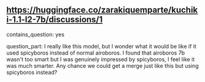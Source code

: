 ## https://huggingface.co/zarakiquemparte/kuchiki-1.1-l2-7b/discussions/1

contains_question: yes

question_part: I really like this model, but I wonder what it would be like if it used spicyboros instead of normal airoboros. I found that airoboros 7b wasn't too smart but I was genuinely impressed by spicyboros, I feel like it was much smarter. Any chance we could get a merge just like this but using spicyboros instead?